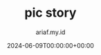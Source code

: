 ---
title: "pic story"
date: 2024-06-09T00:00:00+00:00
author: ariaf.my.id
layout: repo_post
repo:
  preview: https://raw.githubusercontent.com/ariafatah0711/dicoding_4/refs/heads/main/preview.png
  demo: https://pic-storys.web.app/
  source: https://github.com/ariafatah0711/dicoding_4
categories: web
tags: [web, repo, dicoding]
---